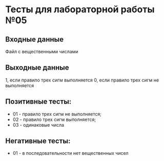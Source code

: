 # Тесты для лабораторной работы №05

## Входные данные
Файл с вещественными числами

## Выходные данные
1, если правило трех сигм выполняется
0, если правило трех сигм не выполняется

## Позитивные тесты:
- 01 - правило трех сигм не выполняется;
- 02 - правило трех сигм выполняется;
- 03 - одинаковые числа

## Негативные тесты:
- 01 - в последовательности нет вещественных чисел